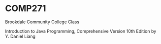 # COMP271
Brookdale Community College Class

Introduction to Java Programming, 
Comprehensive Version 10th Edition by Y. Daniel Liang
